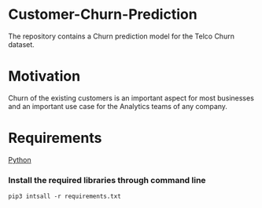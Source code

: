 # Customer-Churn-Prediction
The repository contains a Churn prediction model for the Telco Churn dataset.

# Motivation
Churn of the existing customers is an important aspect for most businesses and an important use case for the Analytics teams of any company. 

# Requirements
[Python](https://www.python.org/downloads/)

### Install the required libraries through command line

`pip3 intsall -r requirements.txt`
